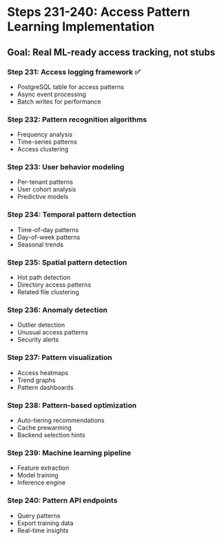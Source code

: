 # Steps 231-240: Access Pattern Learning Implementation

## Goal: Real ML-ready access tracking, not stubs

### Step 231: Access logging framework ✅
- PostgreSQL table for access patterns
- Async event processing
- Batch writes for performance

### Step 232: Pattern recognition algorithms
- Frequency analysis
- Time-series patterns
- Access clustering

### Step 233: User behavior modeling
- Per-tenant patterns
- User cohort analysis
- Predictive models

### Step 234: Temporal pattern detection
- Time-of-day patterns
- Day-of-week patterns
- Seasonal trends

### Step 235: Spatial pattern detection
- Hot path detection
- Directory access patterns
- Related file clustering

### Step 236: Anomaly detection
- Outlier detection
- Unusual access patterns
- Security alerts

### Step 237: Pattern visualization
- Access heatmaps
- Trend graphs
- Pattern dashboards

### Step 238: Pattern-based optimization
- Auto-tiering recommendations
- Cache prewarming
- Backend selection hints

### Step 239: Machine learning pipeline
- Feature extraction
- Model training
- Inference engine

### Step 240: Pattern API endpoints
- Query patterns
- Export training data
- Real-time insights
